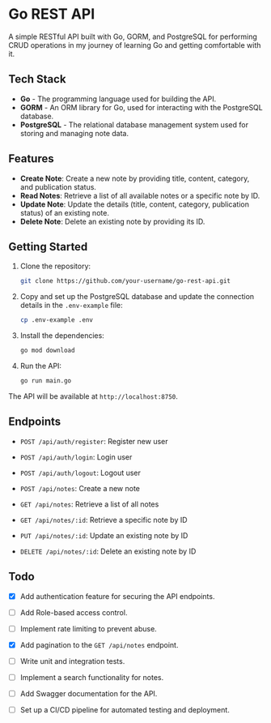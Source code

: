 # Go REST API

A simple RESTful API built with Go, GORM, and PostgreSQL for performing CRUD operations in my journey of learning Go and getting comfortable with it.

## Tech Stack

- **Go** - The programming language used for building the API.
- **GORM** - An ORM library for Go, used for interacting with the PostgreSQL database.
- **PostgreSQL** - The relational database management system used for storing and managing note data.

## Features

- **Create Note**: Create a new note by providing title, content, category, and publication status.
- **Read Notes**: Retrieve a list of all available notes or a specific note by ID.
- **Update Note**: Update the details (title, content, category, publication status) of an existing note.
- **Delete Note**: Delete an existing note by providing its ID.

## Getting Started

1. Clone the repository:

    ```bash
    git clone https://github.com/your-username/go-rest-api.git
    ```

2. Copy and set up the PostgreSQL database and update the connection details in the `.env-example` file:

    ```bash
    cp .env-example .env
    ```

3. Install the dependencies:

    ```bash
    go mod download
    ```

4. Run the API:

    ```bash
    go run main.go
    ```

The API will be available at `http://localhost:8750`.

## Endpoints
- `POST /api/auth/register`: Register new user
- `POST /api/auth/login`: Login user
- `POST /api/auth/logout`: Logout user

- `POST /api/notes`: Create a new note
- `GET /api/notes`: Retrieve a list of all notes
- `GET /api/notes/:id`: Retrieve a specific note by ID
- `PUT /api/notes/:id`: Update an existing note by ID
- `DELETE /api/notes/:id`: Delete an existing note by ID

## Todo

- [x] Add authentication feature for securing the API endpoints.
- [ ] Add Role-based access control.
- [ ] Implement rate limiting to prevent abuse.
- [x] Add pagination to the `GET /api/notes` endpoint.
- [ ] Write unit and integration tests.
- [ ] Implement a search functionality for notes.
- [ ] Add Swagger documentation for the API.
- [ ] Set up a CI/CD pipeline for automated testing and deployment.

